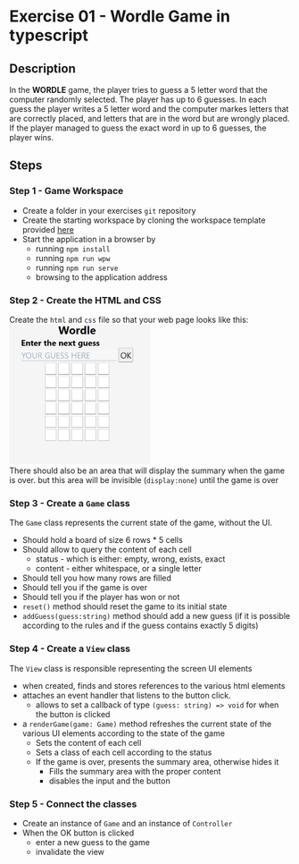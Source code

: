 # Exercise 01 - Wordle Game in typescript

## Description
In the **WORDLE** game, the player tries to guess a 5 letter word that the computer randomly selected. The player has up to 6 guesses. In each guess the player writes a 5 letter word and the computer markes letters that are correctly placed, and letters that are in the word but are wrongly placed. If the player managed to guess the exact word in up to 6 guesses, the player wins.

## Steps
### Step 1 - Game Workspace
- Create a folder in your exercises `git` repository
- Create the starting workspace by cloning the workspace template provided [here](../workspace%20template/)
- Start the application in a browser by
  - running `npm install`
  - running `npm run wpw`
  - running `npm run serve`
  - browsing to the application address

### Step 2 - Create the HTML and CSS
Create the `html` and `css` file so that your web page looks like this: <br>
<img src="images/ex0101.png" height="250"><br>
There should also be an area that will display the summary when the game is over. but this area will be invisible (`display:none`) until the game is over

### Step 3 - Create a `Game` class
The `Game` class represents the current state of the game, without the UI.
* Should hold a board of size 6 rows * 5 cells
* Should allow to query the content of each cell
  * status - which is either: empty, wrong, exists, exact
  * content - either whitespace, or a single letter
* Should tell you how many rows are filled 
* Should tell you if the game is over 
* Should tell you if the player has won or not
* `reset()` method should reset the game to its initial state
* `addGuess(guess:string)` method should add a new guess (if it is possible according to the rules and if the guess contains exactly 5 digits)

### Step 4 - Create a `View` class
The `View` class is responsible representing the screen UI elements
* when created, finds and stores references to the various html elements
* attaches an event handler that listens to the button click. 
  * allows to set a callback of type `(guess: string) => void` for when the button is clicked
* a `renderGame(game: Game)` method refreshes the current state of the various UI elements according to the state of the game
  * Sets the content of each cell
  * Sets a class of each cell according to the status
  * If the game is over, presents the summary area, otherwise hides it
    * Fills the summary area with the proper content
    * disables the input and the button

### Step 5 - Connect the classes
* Create an instance of `Game` and an instance of `Controller`
* When the OK button is clicked
  * enter a new guess to the game
  * invalidate the view






